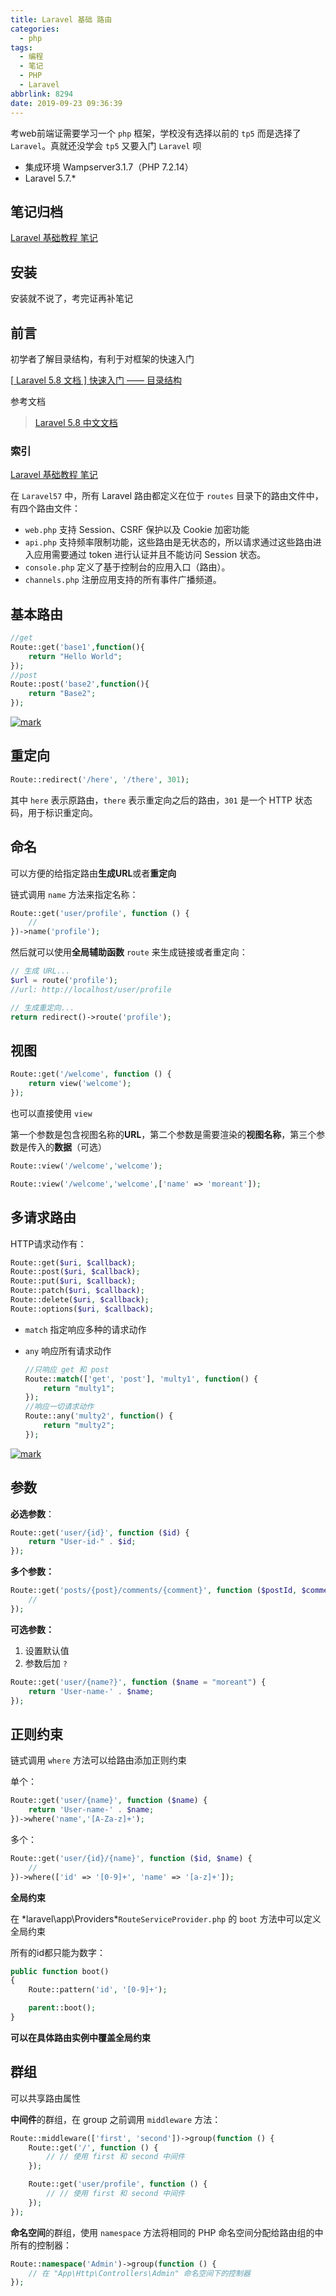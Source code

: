 ```yaml
---
title: Laravel 基础 路由
categories:
  - php
tags:
  - 编程
  - 笔记
  - PHP
  - Laravel
abbrlink: 8294
date: 2019-09-23 09:36:39
---
```




考web前端证需要学习一个 `php` 框架，学校没有选择以前的 `tp5` 而是选择了 `Laravel`。真就还没学会 `tp5` 又要入门 `Laravel` 呗

- 集成环境 Wampserver3.1.7（PHP 7.2.14）
- Laravel 5.7.*

<!-- more -->

## 笔记归档

[Laravel 基础教程 笔记](https://mojuchen.github.io/tags/Laravel/)

## 安装

安装就不说了，考完证再补笔记

## 前言

初学者了解目录结构，有利于对框架的快速入门

[[ Laravel 5.8 文档 \] 快速入门 —— 目录结构](https://xueyuanjun.com/post/19426.html)

参考文档

> [Laravel 5.8 中文文档](https://learnku.com/docs/laravel/5.8/routing/3890#parameters-regular-expression-constraints)

### 索引

[Laravel 基础教程 笔记](https://mojuchen.github.io/tags/Laravel/)

在 `Laravel57` 中，所有 Laravel 路由都定义在位于 `routes` 目录下的路由文件中，有四个路由文件：

- `web.php` 支持 Session、CSRF 保护以及 Cookie 加密功能
- `api.php` 支持频率限制功能，这些路由是无状态的，所以请求通过这些路由进入应用需要通过 token 进行认证并且不能访问 Session 状态。
- `console.php` 定义了基于控制台的应用入口（路由）。
- `channels.php` 注册应用支持的所有事件广播频道。

## 基本路由

```php
//get
Route::get('base1',function(){
    return "Hello World";
});
//post
Route::post('base2',function(){
    return "Base2";
});
```

[![mark](http://markdown.yeek.top/bolg/20190924/hL9KC4unbONL.jpg?imageslim)](http://markdown.yeek.top/bolg/20190924/hL9KC4unbONL.jpg?imageslim)

## 重定向

```php
Route::redirect('/here', '/there', 301);
```

其中 `here` 表示原路由，`there` 表示重定向之后的路由，`301` 是一个 HTTP 状态码，用于标识重定向。

## 命名

可以方便的给指定路由**生成URL**或者**重定向**

链式调用 `name` 方法来指定名称：

```php
Route::get('user/profile', function () {
    //
})->name('profile');
```

然后就可以使用**全局辅助函数** `route` 来生成链接或者重定向：

```php
// 生成 URL...
$url = route('profile');
//url: http://localhost/user/profile

// 生成重定向...
return redirect()->route('profile');
```

## 视图

```php
Route::get('/welcome', function () {
    return view('welcome');
});
```

也可以直接使用 `view`

第一个参数是包含视图名称的**URL**，第二个参数是需要渲染的**视图名称**，第三个参数是传入的**数据**（可选）

```php
Route::view('/welcome','welcome');

Route::view('/welcome','welcome',['name' => 'moreant']);
```

## 多请求路由

HTTP请求动作有：

```php
Route::get($uri, $callback);
Route::post($uri, $callback);
Route::put($uri, $callback);
Route::patch($uri, $callback);
Route::delete($uri, $callback);
Route::options($uri, $callback);
```

- `match` 指定响应多种的请求动作

- `any` 响应所有请求动作

  ```php
  //只响应 get 和 post 
  Route::match(['get', 'post'], 'multy1', function() {
      return "multy1";
  });
  //响应一切请求动作
  Route::any('multy2', function() {
      return "multy2";
  });
  ```

[![mark](http://markdown.yeek.top/bolg/20190924/4JWpT7cVnHUl.jpg?imageslim)](http://markdown.yeek.top/bolg/20190924/4JWpT7cVnHUl.jpg?imageslim)

## 参数

**必选参数**：

```php
Route::get('user/{id}', function ($id) {
    return "User-id-" . $id;
});
```

**多个参数：**

```php
Route::get('posts/{post}/comments/{comment}', function ($postId, $commentId) {
    //
});
```

**可选参数：**

1. 设置默认值
2. 参数后加 `?`

```php
Route::get('user/{name?}', function ($name = "moreant") {
    return 'User-name-' . $name;
});
```

## 正则约束

链式调用 `where` 方法可以给路由添加正则约束

单个：

```php
Route::get('user/{name}', function ($name) {
    return 'User-name-' . $name;
})->where('name','[A-Za-z]+');
```

多个：

```php
Route::get('user/{id}/{name}', function ($id, $name) {
    //
})->where(['id' => '[0-9]+', 'name' => '[a-z]+']);
```

**全局约束**

在 *laravel\app\Providers\*`RouteServiceProvider.php` 的 `boot` 方法中可以定义全局约束

所有的id都只能为数字：

```php
public function boot()
{
    Route::pattern('id', '[0-9]+');

    parent::boot();
}
```

**可以在具体路由实例中覆盖全局约束**

## 群组

可以共享路由属性

**中间件**的群组，在 group 之前调用 `middleware` 方法：

```php
Route::middleware(['first', 'second'])->group(function () {
    Route::get('/', function () {
        // // 使用 first 和 second 中间件
    });

    Route::get('user/profile', function () {
        // // 使用 first 和 second 中间件
    });
});
```

**命名空间**的群组，使用 `namespace` 方法将相同的 PHP 命名空间分配给路由组的中所有的控制器：

```php
Route::namespace('Admin')->group(function () {
    // 在 "App\Http\Controllers\Admin" 命名空间下的控制器
});
```